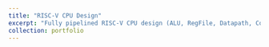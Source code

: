 ```yaml
---
title: "RISC-V CPU Design"
excerpt: "Fully pipelined RISC-V CPU design (ALU, RegFile, Datapath, Control) in logic gate simulator <br/><img src='/images/datapath_fpic.jpg'>"
collection: portfolio
---
```



